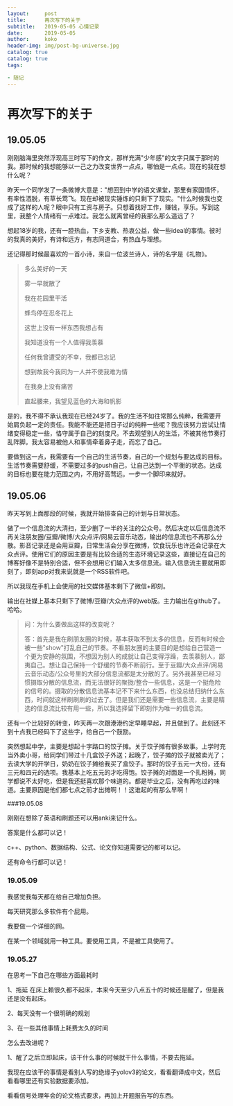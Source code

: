 ```yaml
---
layout:     post
title:     	再次写下的关于
subtitle:   2019-05-05 心情记录
date:       2019-05-05
author:     koko
header-img: img/post-bg-universe.jpg
catalog: true
catalog: true
tags:

- 随记
---
```


# 再次写下的关于

## 19.05.05

刚刚脑海里突然浮现高三时写下的作文，那样充满"少年感"的文字只属于那时的我。那时候的我想能够以一己之力改变世界一点点，哪怕是一点点。现在的我在想什么呢？

昨天一个同学发了一条微博大意是："想回到中学的语文课堂，那里有家国情怀，有率性洒脱，有草长莺飞。现在却被现实锤炼的只剩下了现实。"什么时候我也变成了这样的人呢？眼中只有工资与房子。只想着找好工作，赚钱，享乐。写到这里，我整个人情绪有一点难过。我怎么就离曾经的我那么那么遥远了？

想起18岁的我，还有一腔热血，下乡支教、热衷公益，做一些ideal的事情。彼时的我真的美好，有诗和远方，有志同道合，有热血与理想。

还记得那时候最喜欢的一首小诗，来自一位波兰诗人，诗的名字是《礼物》。

> 多么美好的一天
>
> 雾一早就散了
>
> 我在花园里干活
>
> 蜂鸟停在忍冬花上
>
> 这世上没有一样东西我想占有
>
> 我知道没有一个人值得我羡慕
>
> 任何我曾遭受的不幸，我都已忘记
>
> 想到故我今我同为一人并不使我难为情
>
> 在我身上没有痛苦
>
> 直起腰来，我望见蓝色的大海和帆影

是的，我不得不承认我现在已经24岁了。我的生活不如往常那么纯粹，我需要开始肩负起一定的责任。我能不能还是把日子过的纯粹一些呢？我应该努力尝试让情绪变得稳定一些，恪守属于自己的刻度尺。不去观望别人的生活，不被其他节奏打乱阵脚。我太容易被他人和事情牵着鼻子走，而忘了自己。

要做到这一点，我需要有一个自己的生活节奏，自己的一个规划与要达成的目标。生活节奏需要舒缓，不需要过多的push自己，让自己达到一个平衡的状态。达成的目标也要在能力范围之内，不用好高骛远。一步一个脚印来就好。

## 19.05.06

昨天写到上面那段的时候，我就开始排查自己的计划与日常状态。

做了一个信息流的大清扫，至少删了一半的关注的公众号。然后决定以后信息流不再关注朋友圈/豆瓣/微博/大众点评/网易云音乐动态，输出的信息流也不再那么分散。影音记录还是会用豆瓣，日常生活会分享在微博，饮食玩乐也许还会记录在大众点评。使用它们的原因主要是有比较合适的生态环境记录这些，直接记在自己的博客好像不是特别合适，但不会想用它们输入太多信息流。输入信息流主要就用即刻了，即刻app对我来说就是一个RSS软件吧。

所以我现在手机上会使用的社交媒体基本剩下了微信+即刻。

输出在社媒上基本只剩下了微博/豆瓣/大众点评的web版。主力输出在github了。哈哈。

> 问：为什么要做出这样的改变呢？
>
> 答：首先是我在刷朋友圈的时候，基本获取不到太多的信息，反而有时候会被一些"show"打乱自己的节奏。不看朋友圈的主要目的是想给自己营造一个更为安静的氛围，不想因为别人的成就让自己变得浮躁，去羡慕别人，鄙夷自己。想让自己保持一个舒缓的节奏不断前行。至于豆瓣/大众点评/网易云音乐动态/公众号里的大部分信息流都是太分散的了。另外我甚至已经习惯摄取分散的信息流，而无法很好的聚拢/整合一些信息，这是一个挺危险的信号的。摄取的分散信息流基本记不下来什么东西，也没总结归纳什么东西，时间就这样刷刷刷的过去了。但是我们还是需要一些信息流，主要是精选的信息流比较有用一些，所以我选择留下即刻作为唯一的信息流。

还有一个比较好的转变，昨天再一次跟港港约定早睡早起，并且做到了。此刻还不到十点我已经码下了这些字，给自己一个鼓励。

突然想起中学，主要是想起十字路口的饺子摊。关于饺子摊有很多故事。上学时充当外卖小哥，给同学们带过十几盒饺子外送；起晚了，饺子摊的饺子就被卖光了；去读大学的开学日，奶奶在饺子摊给我买了盒饺子。那时的饺子五元一大份，还有三元和四元的选项。我基本上吃五元的才吃得饱。饺子摊的对面是一个扎粉摊，同学都说不太好吃，但是我还挺喜欢那个味道的。都是毕业之后，没有再吃过的味道。主要原因是他们都七点之前才出摊啊！！这谁起的有那么早啊！

###19.05.08

刚刚在想除了英语和刷题还可以用anki来记什么。

答案是什么都可以记！

c++、python、数据结构、公式、论文你知道需要记的都可以记。

还有命令行都可以记！

### 19.05.09

我感觉我每天都在给自己增加负担。

每天研究那么多软件有个屁用。

我要做一个详细的网。

在某一个领域就用一种工具。要使用工具，不是被工具使用了。

### 19.05.27

在思考一下自己在哪些方面最耗时

1、拖延 在床上赖很久都不起床，本来今天至少八点五十的时候还是醒了，但是我还是没有起床。

2、每天没有一个很明确的规划

3、在一些其他事情上耗费太久的时间

怎么去改进呢？

1、醒了之后立即起床，该干什么事的时候就干什么事情，不要去拖延。

我现在应该干的事情是看别人写的绝缘子yolov3的论文，看看翻译成中文，然后看看哪里还有实验数据要添加。

看看信号处理年会的论文格式要求，再加上开题报告写的东西。

